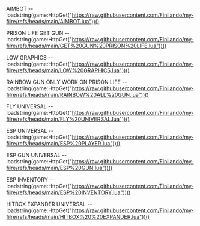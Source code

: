 AIMBOT --  loadstring(game:HttpGet("https://raw.githubusercontent.com/Finilando/my-filre/refs/heads/main/AIMBOT.lua"))()


PRISON LIFE GET GUN --  loadstring(game:HttpGet("https://raw.githubusercontent.com/Finilando/my-filre/refs/heads/main/GET%20GUN%20PRISON%20LIFE.lua"))()


LOW GRAPHICS --  loadstring(game:HttpGet("https://raw.githubusercontent.com/Finilando/my-filre/refs/heads/main/LOW%20GRAPHICS.lua"))()


RAINBOW GUN ONLY WORK ON PRISON LIFE --  loadstring(game:HttpGet("https://raw.githubusercontent.com/Finilando/my-filre/refs/heads/main/RAINBOW%20ALL%20GUN.lua"))()


FLY UNIVERSAL --  loadstring(game:HttpGet("https://raw.githubusercontent.com/Finilando/my-filre/refs/heads/main/FLY%20UNIVERSAL.lua"))()


ESP UNIVERSAL --  loadstring(game:HttpGet("https://raw.githubusercontent.com/Finilando/my-filre/refs/heads/main/ESP%20PLAYER.lua"))()


ESP GUN UNIVERSAL --  loadstring(game:HttpGet("https://raw.githubusercontent.com/Finilando/my-filre/refs/heads/main/ESP%20GUN.lua"))()


ESP INVENTORY --  loadstring(game:HttpGet("https://raw.githubusercontent.com/Finilando/my-filre/refs/heads/main/ESP%20INVENTORY.lua"))()


HITBOX EXPANDER UNIVERSAL --  loadstring(game:HttpGet("https://raw.githubusercontent.com/Finilando/my-filre/refs/heads/main/HITBOX%20%20EXPANDER.lua"))()
